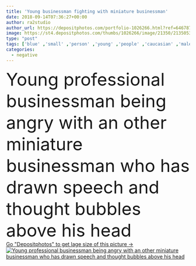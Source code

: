 ```yaml
---
title: 'Young businessman fighting with miniature businessman'
date: 2018-09-14T07:36:27+00:00
author: ra2studio
author_url: https://depositphotos.com/portfolio-1026266.html?ref=64678756
image: https://st4.depositphotos.com/thumbs/1026266/image/21350/213505390/api_thumb_450.jpg?forcejpeg=true
type: "post"
tags: ['blue' ,'small' ,'person' ,'young' ,'people' ,'caucasian' ,'male' ,'Men' ,'expression' ,'corporate' ,'office' ,'communication' ,'smart' ,'talk' ,'manager' ,'professional' ,'work' ,'stress' ,'job' ,'businessman' ,'miniature' ,'strategy' ,'negative' ,'angry' ,'bubble' ,'confusion' ,'expressive' ,'worker' ,'leadership' ,'shouting' ,'expressing' ,'teamwork' ,'fighting' ,'workplace' ,'problems' ,'conflict' ,'fight' ,'anger' ,'shout' ,'stressed' ,'drawn' ,'question' ,'exclamation' ,'disappointment' ,'boss' ,'argument' ,'contempt' ,'arguing' ,'shame' ]
categories: 
  - negative
---
```

<div aling="center">
            <font size="60"> Young professional businessman being angry with an other miniature businessman who has drawn speech and thought bubbles above his head</font>   
</div>
<div>
    <a href='https://st4.depositphotos.com/thumbs/1026266/image/21350/213505390/api_thumb_450.jpg?forcejpeg=true?ref=64678756' target=_blank > Go "Depositphotos" to get lage size of this picture ->
        <img href='https://st4.depositphotos.com/thumbs/1026266/image/21350/213505390/api_thumb_450.jpg?forcejpeg=true?ref=64678756' src='https://st4.depositphotos.com/1026266/21350/i/950/depositphotos_213505390-stock-photo-young-businessman-fighting-with-miniature.jpg?forcejpeg=true' alt='Young professional businessman being angry with an other miniature businessman who has drawn speech and thought bubbles above his head' >
    </a>
</div>
